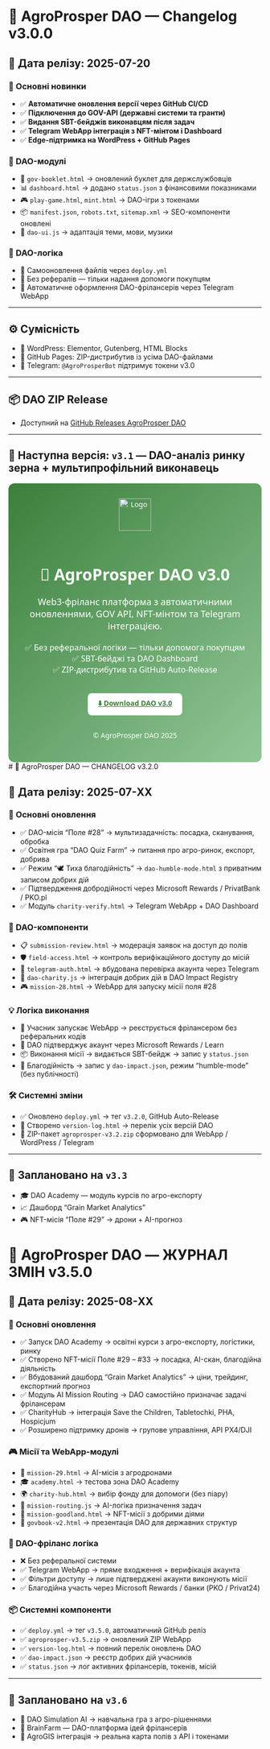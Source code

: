 # 🧠 AgroProsper DAO — Changelog v3.0.0

## 📅 Дата релізу: 2025-07-20

### 🚀 Основні новинки
- ✅ **Автоматичне оновлення версії через GitHub CI/CD**
- ✅ **Підключення до GOV-API (державні системи та гранти)**
- ✅ **Видання SBT-бейджів виконавцям після задач**
- ✅ **Telegram WebApp інтеграція з NFT-мінтом і Dashboard**
- ✅ **Edge-підтримка на WordPress + GitHub Pages**

### 🧩 DAO-модулі
- 📘 `gov-booklet.html` → оновлений буклет для держслужбовців
- 📊 `dashboard.html` → додано `status.json` з фінансовими показниками
- 🎮 `play-game.html`, `mint.html` → DAO-ігри з токенами
- 📦 `manifest.json`, `robots.txt`, `sitemap.xml` → SEO-компоненти оновлені
- 🧾 `dao-ui.js` → адаптація теми, мови, музики

### 🔐 DAO-логіка
- 🎯 Самооновлення файлів через `deploy.yml`
- 🧠 Без рефералів — тільки надання допомоги покупцям
- 📲 Автоматичне оформлення DAO-фрілансерів через Telegram WebApp

---

## ⚙️ Сумісність
- 🔗 WordPress: Elementor, Gutenberg, HTML Blocks
- 🔗 GitHub Pages: ZIP-дистрибутив із усіма DAO-файлами
- 🔗 Telegram: `@AgroProsperBot` підтримує токени v3.0

---

## 📦 DAO ZIP Release
- Доступний на [GitHub Releases AgroProsper DAO](https://github.com/SerghiiLimborskyi/AgroProsper/releases)

---

## 🔁 Наступна версія: `v3.1` — DAO-аналіз ринку зерна + мультипрофільний виконавець
<div style="background: linear-gradient(135deg,#3b7f3b,#91c798); padding: 30px; text-align:center; border-radius:12px; font-family:Segoe UI,sans-serif; color:#fff;">
  <img src="assets/logo-agroprosper.svg" alt="Logo" style="height:64px; margin-bottom:20px;">
  <h1 style="font-size:32px;">🚀 AgroProsper DAO v3.0</h1>
  <p style="font-size:18px;">Web3-фріланс платформа з автоматичними оновленнями, GOV API, NFT-мінтом та Telegram інтеграцією.</p>
  <ul style="list-style:none; padding:0; font-size:16px; margin-top:20px;">
    <li>✅ Без реферальної логіки — тільки допомога покупцям</li>
    <li>✅ SBT-бейджі та DAO Dashboard</li>
    <li>✅ ZIP-дистрибутив та GitHub Auto-Release</li>
  </ul>
  <a href="https://github.com/SerghiiLimborskyi/AgroProsper/releases" style="display:inline-block; margin-top:20px; padding:10px 20px; background:#fff; color:#3b7f3b; border-radius:8px; font-weight:bold;">⬇️ Download DAO v3.0</a>
  <p style="margin-top:30px;">&copy; AgroProsper DAO 2025</p>
</div>
# 🍬 AgroProsper DAO — CHANGELOG v3.2.0

## 📅 Дата релізу: 2025-07-XX

### 🌟 Основні оновлення
- ✅ DAO-місія “Поле #28” → мультизадачність: посадка, сканування, обробка
- ✅ Освітня гра “DAO Quiz Farm” → питання про агро-ринок, експорт, добрива
- ✅ Режим “🕊️ Тиха благодійність” → `dao-humble-mode.html` з приватним записом добрих дій
- ✅ Підтвердження добродійності через Microsoft Rewards / PrivatBank / PKO.pl
- ✅ Модуль `charity-verify.html` → Telegram WebApp + DAO Dashboard

### 🧩 DAO-компоненти
- 📋 `submission-review.html` → модерація заявок на доступ до полів
- 🛡️ `field-access.html` → контроль верифікаційного доступу до місій
- 📄 `telegram-auth.html` → вбудована перевірка акаунта через Telegram
- 🔐 `dao-charity.js` → інтеграція добрих дій в DAO Impact Registry
- 🎮 `mission-28.html` → WebApp для запуску місії поля #28

### 💡 Логіка виконання
- 📲 Учасник запускає WebApp → реєструється фрілансером без реферальних кодів
- 🎁 DAO підтверджує акаунт через Microsoft Rewards / Learn
- 📦 Виконання місії → видається SBT-бейдж → запис у `status.json`
- 🧬 Благодійність → запис у `dao-impact.json`, режим “humble-mode” (без публічності)

### 🛠️ Системні зміни
- ✅ Оновлено `deploy.yml` → тег `v3.2.0`, GitHub Auto-Release
- 📘 Створено `version-log.html` → перелік усіх версій DAO
- 📎 ZIP-пакет `agroprosper-v3.2.zip` сформовано для WebApp / WordPress / Telegram

---

## 🔮 Заплановано на `v3.3`
- 🎓 DAO Academy — модуль курсів по агро-експорту
- 📈 Дашборд “Grain Market Analytics”
- 🎮 NFT-місія “Поле #29” → дрони + AI-прогноз
# 🧠 AgroProsper DAO — ЖУРНАЛ ЗМІН v3.5.0

## 📅 Дата релізу: 2025-08-XX

### 🌟 Основні оновлення
- ✅ Запуск DAO Academy → освітні курси з агро-експорту, логістики, ринку
- ✅ Створено NFT-місії Поле #29 – #33 → посадка, AI-скан, благодійна діяльність
- ✅ Вбудований дашборд “Grain Market Analytics” → ціни, трейдинг, експортний прогноз
- ✅ Модуль AI Mission Routing → DAO самостійно призначає задачі фрілансерам
- ✅ CharityHub → інтеграція Save the Children, Tabletochki, PHA, Hospicjum
- ✅ Розширено підтримку дронів → групове управління, API PX4/DJI

### 🎮 Місії та WebApp-модулі
- 🚁 `mission-29.html` → AI-місія з агродронами
- 🎓 `academy.html` → тестова зона DAO Academy
- 🌍 `charity-hub.html` → вибір фонду для допомоги (без піару)
- 🧬 `mission-routing.js` → AI-логіка призначення задач
- 🧾 `mission-goodland.html` → NFT-місії з добрими діями
- 📎 `govbook-v2.html` → презентація DAO для державних структур

### 🔐 DAO-фріланс логіка
- ❌ Без реферальної системи
- ✅ Telegram WebApp → пряме входження + верифікація акаунта
- ✅ Фільтри доступу → лише підтверджені акаунти виконують місії
- ✅ Благодійна участь через Microsoft Rewards / банки (PKO / Privat24)

### 📦 Системні компоненти
- ✅ `deploy.yml` → тег `v3.5.0`, автоматичний GitHub реліз
- ✅ `agroprosper-v3.5.zip` → оновлений ZIP WebApp
- ✅ `version-log.html` → повний перелік оновлень DAO
- ✅ `dao-impact.json` → реєстр добрих дій учасників
- ✅ `status.json` → лог активних фрілансерів, токенів, місій

---

## 🔮 Заплановано на `v3.6`
- 🤖 DAO Simulation AI → навчальна гра з агро-рішеннями
- 🧠 BrainFarm — DAO-платформа ідей фрілансерів
- 🌾 AgroGIS інтеграція → реальна карта полів з API і токенами

